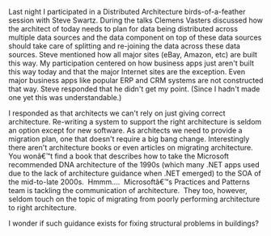 
Last night I participated in a Distributed Architecture birds-of-a-feather session with Steve Swartz. During the talks Clemens Vasters discussed how the architect of today needs to plan for data being distributed across multiple data sources and the data component on top of these data sources should take care of splitting and re-joining the data across these data sources. Steve mentioned how all major sites (eBay, Amazon, etc) are built this way. My participation centered on how business apps just aren't built this way today and that the major Internet sites are the exception. Even major business apps like popular ERP and CRM systems are not constructed that way. Steve responded that he didn't get my point. (Since I hadn't made one yet this was understandable.)

I responded as that architects we can't rely on just giving correct architecture. Re-writing a system to support the right architecture is seldom an option except for new software. As architects we need to provide a migration plan, one that doesn't require a big bang change. Interestingly there aren't architecture books or even articles on migrating architecture. You wonâ€™t find a book that describes how to take the Microsoft recommended DNA architecture of the 1990s (which many .NET apps used due to the lack of architecture guidance when .NET emerged) to the SOA of the mid-to-late 2000s.  Hmmm....  Microsoftâ€™s Practices and Patterns team is tackling the communication of architecture.  They too, however, seldom touch on the topic of migrating from poorly performing architecture to right architecture.

I wonder if such guidance exists for fixing structural problems in buildings?
